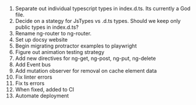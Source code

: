 
1. Separate out individual typescript types in index.d.ts. Its currently a God file.
2. Decide on a stategy for JsTypes vs .d.ts types. Should we keep only public types in index.d.ts? 
3. Rename ng-router to ng-router.
4. Set up docsy website
5. Begin migrating protractor examples to playwright
6. Figure out animation testing strategy
7. Add new directives for ng-get, ng-post, ng-put, ng-delete
8. Add Event bus
9. Add mutation observer for removal on cache element data
10. Fix linter errors
11. Fix ts errors
12. When fixed, added to CI
13. Automate deployment